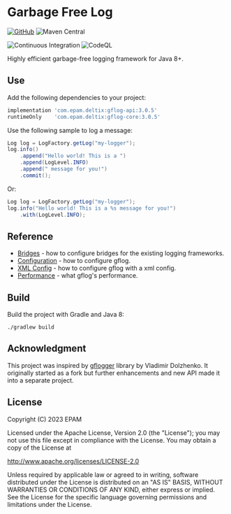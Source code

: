 # Garbage Free Log 

[![GitHub](https://img.shields.io/badge/License-Apache--2.0-blue)](https://github.com/epam/GFLog/blob/main/LICENSE)
![Maven Central](https://img.shields.io/maven-central/v/com.epam.deltix/gflog-api)

![Continuous Integration](https://github.com/epam/GFLog/workflows/Continuous%20Integration/badge.svg?branch=main)
![CodeQL](https://github.com/epam/GFLog/workflows/CodeQL/badge.svg?branch=main)

Highly efficient garbage-free logging framework for Java 8+.

## Use

Add the following dependencies to your project:

```gradle
implementation 'com.epam.deltix:gflog-api:3.0.5'
runtimeOnly    'com.epam.deltix:gflog-core:3.0.5'
```

Use the following sample to log a message:

```java
Log log = LogFactory.getLog("my-logger");
log.info()
    .append("Hello world! This is a ")
    .append(LogLevel.INFO)
    .append(" message for you!")
    .commit();
```

Or:

```java
Log log = LogFactory.getLog("my-logger");
log.info("Hello world! This is a %s message for you!")
    .with(LogLevel.INFO);
```

## Reference

* [Bridges](https://github.com/epam/GFLog/wiki/Bridges)             - how to configure bridges for the existing logging frameworks.
* [Configuration](https://github.com/epam/GFLog/wiki/Configuration) - how to configure gflog.
* [XML Config](https://github.com/epam/gflog/wiki/XML-Config)       - how to configure gflog with a xml config.
* [Performance](https://github.com/epam/GFLog/wiki/Performance)     - what gflog's performance.

## Build

Build the project with Gradle and Java 8:
```
./gradlew build
```

## Acknowledgment
This project was inspired by [gflogger](https://github.com/vladimirdolzhenko/gflogger) library by Vladimir Dolzhenko. It originally started as a fork but further enhancements and new API made it into a separate project.

## License
 Copyright (C) 2023 EPAM

 Licensed under the Apache License, Version 2.0 (the "License");
 you may not use this file except in compliance with the License.
 You may obtain a copy of the License at
 
 http://www.apache.org/licenses/LICENSE-2.0
 
 Unless required by applicable law or agreed to in writing, software
 distributed under the License is distributed on an "AS IS" BASIS,
 WITHOUT WARRANTIES OR CONDITIONS OF ANY KIND, either express or implied.
 See the License for the specific language governing permissions and
 limitations under the License.

